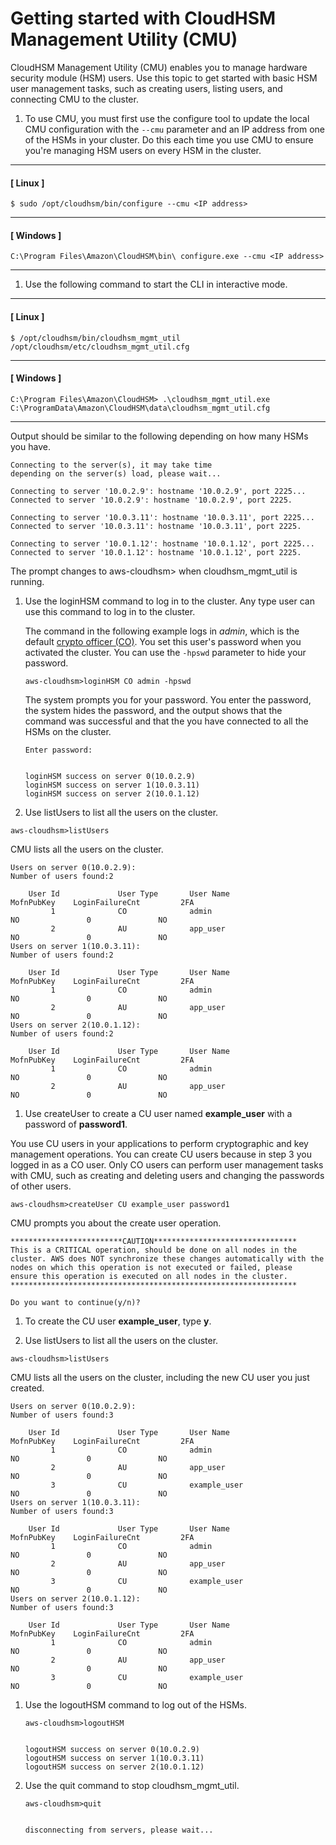 # Getting started with CloudHSM Management Utility \(CMU\)<a name="cloudhsm_mgmt_util-getting-started"></a>

CloudHSM Management Utility \(CMU\) enables you to manage hardware security module \(HSM\) users\. Use this topic to get started with basic HSM user management tasks, such as creating users, listing users, and connecting CMU to the cluster\.

1. To use CMU, you must first use the configure tool to update the local CMU configuration with the `--cmu` parameter and an IP address from one of the HSMs in your cluster\. Do this each time you use CMU to ensure you're managing HSM users on every HSM in the cluster\.

------
#### [ Linux ]

   ```
   $ sudo /opt/cloudhsm/bin/configure --cmu <IP address>
   ```

------
#### [ Windows ]

   ```
   C:\Program Files\Amazon\CloudHSM\bin\ configure.exe --cmu <IP address>
   ```

------

1. Use the following command to start the CLI in interactive mode\.

------
#### [ Linux ]

   ```
   $ /opt/cloudhsm/bin/cloudhsm_mgmt_util /opt/cloudhsm/etc/cloudhsm_mgmt_util.cfg
   ```

------
#### [ Windows ]

   ```
   C:\Program Files\Amazon\CloudHSM> .\cloudhsm_mgmt_util.exe C:\ProgramData\Amazon\CloudHSM\data\cloudhsm_mgmt_util.cfg
   ```

------

   Output should be similar to the following depending on how many HSMs you have\.

   ```
   Connecting to the server(s), it may take time
   depending on the server(s) load, please wait...
   
   Connecting to server '10.0.2.9': hostname '10.0.2.9', port 2225...
   Connected to server '10.0.2.9': hostname '10.0.2.9', port 2225.
   
   Connecting to server '10.0.3.11': hostname '10.0.3.11', port 2225...
   Connected to server '10.0.3.11': hostname '10.0.3.11', port 2225.
   
   Connecting to server '10.0.1.12': hostname '10.0.1.12', port 2225...
   Connected to server '10.0.1.12': hostname '10.0.1.12', port 2225.
   ```

   The prompt changes to aws\-cloudhsm> when cloudhsm\_mgmt\_util is running\.

1. Use the loginHSM command to log in to the cluster\. Any type user can use this command to log in to the cluster\. 

   The command in the following example logs in *admin*, which is the default [crypto officer \(CO\)](manage-hsm-users-cmu.md#understanding-users-cmu)\. You set this user's password when you activated the cluster\. You can use the `-hpswd` parameter to hide your password\.

   ```
   aws-cloudhsm>loginHSM CO admin -hpswd
   ```

   The system prompts you for your password\. You enter the password, the system hides the password, and the output shows that the command was successful and that the you have connected to all the HSMs on the cluster\.

   ```
   Enter password:
   
   
   loginHSM success on server 0(10.0.2.9)
   loginHSM success on server 1(10.0.3.11)
   loginHSM success on server 2(10.0.1.12)
   ```

1.  Use listUsers to list all the users on the cluster\.

   ```
   aws-cloudhsm>listUsers
   ```

   CMU lists all the users on the cluster\.

   ```
   Users on server 0(10.0.2.9):
   Number of users found:2
   
       User Id             User Type       User Name                          MofnPubKey    LoginFailureCnt         2FA
            1              CO              admin                                    NO               0               NO
            2              AU              app_user                                 NO               0               NO
   Users on server 1(10.0.3.11):
   Number of users found:2
   
       User Id             User Type       User Name                          MofnPubKey    LoginFailureCnt         2FA
            1              CO              admin                                    NO               0               NO
            2              AU              app_user                                 NO               0               NO
   Users on server 2(10.0.1.12):
   Number of users found:2
   
       User Id             User Type       User Name                          MofnPubKey    LoginFailureCnt         2FA
            1              CO              admin                                    NO               0               NO
            2              AU              app_user                                 NO               0               NO
   ```

1.  Use createUser to create a CU user named **example\_user** with a password of **password1**\. 

   You use CU users in your applications to perform cryptographic and key management operations\. You can create CU users because in step 3 you logged in as a CO user\. Only CO users can perform user management tasks with CMU, such as creating and deleting users and changing the passwords of other users\.

   ```
   aws-cloudhsm>createUser CU example_user password1
   ```

   CMU prompts you about the create user operation\.

   ```
   *************************CAUTION********************************
   This is a CRITICAL operation, should be done on all nodes in the
   cluster. AWS does NOT synchronize these changes automatically with the
   nodes on which this operation is not executed or failed, please
   ensure this operation is executed on all nodes in the cluster.
   ****************************************************************
   
   Do you want to continue(y/n)?
   ```

1. To create the CU user **example\_user**, type **y**\.

1.  Use listUsers to list all the users on the cluster\. 

   ```
   aws-cloudhsm>listUsers
   ```

   CMU lists all the users on the cluster, including the new CU user you just created\.

   ```
   Users on server 0(10.0.2.9):
   Number of users found:3
   
       User Id             User Type       User Name                          MofnPubKey    LoginFailureCnt         2FA
            1              CO              admin                                    NO               0               NO
            2              AU              app_user                                 NO               0               NO
            3              CU              example_user                             NO               0               NO
   Users on server 1(10.0.3.11):
   Number of users found:3
   
       User Id             User Type       User Name                          MofnPubKey    LoginFailureCnt         2FA
            1              CO              admin                                    NO               0               NO
            2              AU              app_user                                 NO               0               NO
            3              CU              example_user                             NO               0               NO
   Users on server 2(10.0.1.12):
   Number of users found:3
   
       User Id             User Type       User Name                          MofnPubKey    LoginFailureCnt         2FA
            1              CO              admin                                    NO               0               NO
            2              AU              app_user                                 NO               0               NO
            3              CU              example_user                             NO               0               NO
   ```

1. Use the logoutHSM command to log out of the HSMs\.

   ```
   aws-cloudhsm>logoutHSM
   
   
   logoutHSM success on server 0(10.0.2.9)
   logoutHSM success on server 1(10.0.3.11)
   logoutHSM success on server 2(10.0.1.12)
   ```

1. Use the quit command to stop cloudhsm\_mgmt\_util\.

   ```
   aws-cloudhsm>quit
   
   
   disconnecting from servers, please wait...
   ```